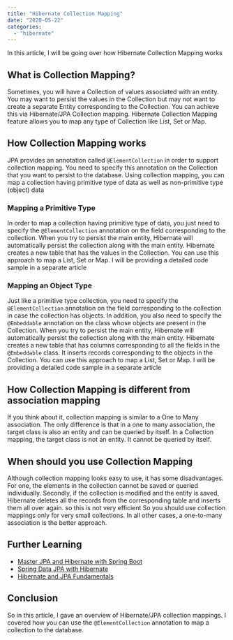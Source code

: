 ```yaml
---
title: "Hibernate Collection Mapping"
date: "2020-05-22"
categories: 
  - "hibernate"
---
```


In this article, I will be going over how Hibernate Collection Mapping works

## What is Collection Mapping?

Sometimes, you will have a Collection of values associated with an entity. You may want to persist the values in the Collection but may not want to create a separate Entity corresponding to the Collection. You can achieve this via Hibernate/JPA Collection mapping. Hibernate Collection Mapping feature allows you to map any type of Collection like List, Set or Map.

## How Collection Mapping works

JPA provides an annotation called `@ElementCollection` in order to support collection mapping. You need to specify this annotation on the Collection that you want to persist to the database. Using collection mapping, you can map a collection having primitive type of data as well as non-primitive type (object) data

### Mapping a Primitive Type

In order to map a collection having primitive type of data, you just need to specify the `@ElementCollection` annotation on the field corresponding to the collection. When you try to persist the main entity, Hibernate will automatically persist the collection along with the main entity. Hibernate creates a new table that has the values in the Collection. You can use this approach to map a List, Set or Map. I will be providing a detailed code sample in a separate article

### Mapping an Object Type

Just like a primitive type collection, you need to specify the `@ElementCollection` annotation on the field corresponding to the collection in case the collection has objects. In addition, you also need to specify the `@Embeddable` annotation on the class whose objects are present in the Collection. When you try to persist the main entity, Hibernate will automatically persist the collection along with the main entity. Hibernate creates a new table that has columns corresponding to all the fields in the `@Embeddable` class. It inserts records corresponding to the objects in the Collection. You can use this approach to map a List, Set or Map. I will be providing a detailed code sample in a separate article

## How Collection Mapping is different from association mapping

If you think about it, collection mapping is similar to a One to Many association. The only difference is that in a one to many association, the target class is also an entity and can be queried by itself. In a Collection mapping, the target class is not an entity. It cannot be queried by itself.

## When should you use Collection Mapping

Although collection mapping looks easy to use, it has some disadvantages. For one, the elements in the collection cannot be saved or queried individually. Secondly, if the collection is modified and the entity is saved, Hibernate deletes all the records from the corresponding table and inserts them all over again. so this is not very efficient So you should use collection mappings only for very small collections. In all other cases, a one-to-many association is the better approach.

## Further Learning

- [Master JPA and Hibernate with Spring Boot](https://click.linksynergy.com/deeplink?id=MnzIZAZNE5Y&mid=39197&murl=https%3A%2F%2Fwww.udemy.com%2Fcourse%2Fhibernate-jpa-tutorial-for-beginners-in-100-steps%2F) 
- [Spring Data JPA with Hibernate](https://click.linksynergy.com/deeplink?id=MnzIZAZNE5Y&mid=39197&murl=https%3A%2F%2Fwww.udemy.com%2Fcourse%2Fspring-data-jpa-using-hibernate%2F) 
- [Hibernate and JPA Fundamentals](https://click.linksynergy.com/deeplink?id=MnzIZAZNE5Y&mid=39197&murl=https%3A%2F%2Fwww.udemy.com%2Fcourse%2Fhibernate-and-java-persistence-api-jpa-fundamentals%2F)

## Conclusion

So in this article, I gave an overview of Hibernate/JPA collection mappings. I covered how you can use the `@ElementCollection` annotation to map a collection to the database.

